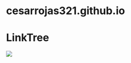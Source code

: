# cesarrojas321.github.io

<h1>LinkTree</h1>
 <img src="https://i.postimg.cc/hv2HJwXs/Screenshot-2023-07-25-163700.png">
